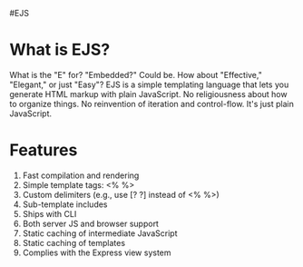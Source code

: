 
#EJS

# What is EJS?
What is the "E" for? "Embedded?" Could be. How about "Effective," "Elegant," or just "Easy"? 
EJS is a simple templating language that lets you generate HTML markup with plain JavaScript. No religiousness about how to organize things. No reinvention of iteration and control-flow. It's just plain JavaScript.

# Features
1. Fast compilation and rendering
2. Simple template tags: <% %>
3. Custom delimiters (e.g., use [? ?] instead of <% %>)
4. Sub-template includes
5. Ships with CLI
6. Both server JS and browser support
7. Static caching of intermediate JavaScript
8. Static caching of templates
9. Complies with the Express view system
